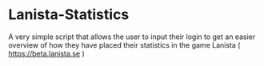 # Lanista-Statistics
A very simple script that allows the user to input their login to get an easier overview of how they have placed their statistics in the game Lanista ( https://beta.lanista.se ) 
